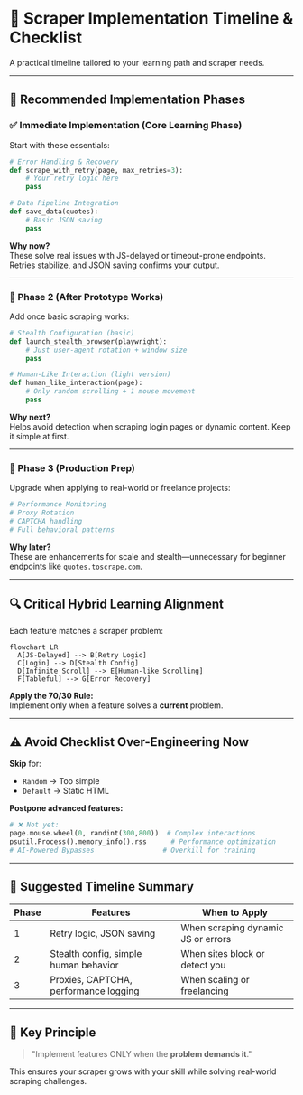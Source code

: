 # 🧰 Scraper Implementation Timeline & Checklist

A practical timeline tailored to your learning path and scraper needs.

---

## 🚦 Recommended Implementation Phases

### ✅ Immediate Implementation (Core Learning Phase)

Start with these essentials:

```python
# Error Handling & Recovery
def scrape_with_retry(page, max_retries=3):
    # Your retry logic here
    pass

# Data Pipeline Integration
def save_data(quotes):
    # Basic JSON saving
    pass
```

**Why now?**  
These solve real issues with JS-delayed or timeout-prone endpoints. Retries stabilize, and JSON saving confirms your output.

---

### 🔁 Phase 2 (After Prototype Works)

Add once basic scraping works:

```python
# Stealth Configuration (basic)
def launch_stealth_browser(playwright):
    # Just user-agent rotation + window size
    pass

# Human-Like Interaction (light version)
def human_like_interaction(page):
    # Only random scrolling + 1 mouse movement
    pass
```

**Why next?**  
Helps avoid detection when scraping login pages or dynamic content. Keep it simple at first.

---

### 🚀 Phase 3 (Production Prep)

Upgrade when applying to real-world or freelance projects:

```python
# Performance Monitoring
# Proxy Rotation
# CAPTCHA handling
# Full behavioral patterns
```

**Why later?**  
These are enhancements for scale and stealth—unnecessary for beginner endpoints like `quotes.toscrape.com`.

---

## 🔍 Critical Hybrid Learning Alignment

Each feature matches a scraper problem:

```mermaid
flowchart LR
  A[JS-Delayed] --> B[Retry Logic]
  C[Login] --> D[Stealth Config]
  D[Infinite Scroll] --> E[Human-like Scrolling]
  F[Tableful] --> G[Error Recovery]
```

**Apply the 70/30 Rule:**  
Implement only when a feature solves a **current** problem.

---

## ⚠️ Avoid Checklist Over-Engineering Now

**Skip** for:

- `Random` → Too simple
- `Default` → Static HTML

**Postpone advanced features:**

```python
# ❌ Not yet:
page.mouse.wheel(0, randint(300,800))  # Complex interactions
psutil.Process().memory_info().rss      # Performance optimization
# AI-Powered Bypasses                 # Overkill for training
```

---

## 📆 Suggested Timeline Summary

| Phase | Features                                | When to Apply                          |
|-------|------------------------------------------|----------------------------------------|
| 1     | Retry logic, JSON saving                | When scraping dynamic JS or errors     |
| 2     | Stealth config, simple human behavior   | When sites block or detect you         |
| 3     | Proxies, CAPTCHA, performance logging   | When scaling or freelancing            |

---

## 🎯 Key Principle

> "Implement features ONLY when the **problem demands it**."

This ensures your scraper grows with your skill while solving real-world scraping challenges.

